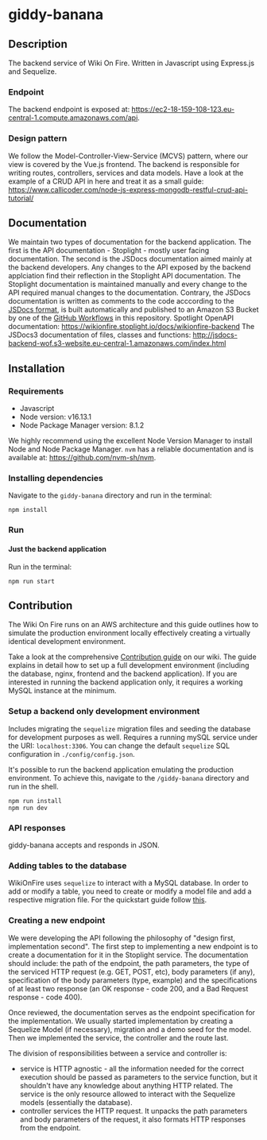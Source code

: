 # giddy-banana
## Description
The backend service of Wiki On Fire. Written in Javascript using Express.js and Sequelize.

### Endpoint
The backend endpoint is exposed at: https://ec2-18-159-108-123.eu-central-1.compute.amazonaws.com/api.

### Design pattern
We follow the Model-Controller-View-Service (MCVS) pattern, where our view is covered by the Vue.js frontend. The backend is responsible for writing routes, controllers, services and data models. Have a look at the example of a CRUD API in here and treat it as a small guide: https://www.callicoder.com/node-js-express-mongodb-restful-crud-api-tutorial/

## Documentation
We maintain two types of documentation for the backend application. The first is the API documentation - Stoplight - mostly user facing documentation. The second is the JSDocs documentation aimed mainly at the backend developers. Any changes to the API exposed by the backend applciation find their reflection in the Stoplight API documentation. The Stoplight documentation is maintained manually and every change to the API required manual changes to the documentation. Contrary, the JSDocs documentation is written as comments to the code acccording to the [JSDocs format](https://jsdoc.app), is built automatically and published to an Amazon S3 Bucket by one of the [GitHub Workflows](https://github.com/kpagacz/wiki-on-fire/blob/main/.github/workflows/build-deploy-docs.yaml) in this repository.
Spotlight OpenAPI documentation: https://wikionfire.stoplight.io/docs/wikionfire-backend
The JSDocs3 documentation of files, classes and functions: http://jsdocs-backend-wof.s3-website.eu-central-1.amazonaws.com/index.html

## Installation
### Requirements
* Javascript
* Node version: v16.13.1
* Node Package Manager version: 8.1.2

We highly recommend using the excellent Node Version Manager to install Node and Node Package Manager. `nvm` has a reliable documentation and is available at: https://github.com/nvm-sh/nvm.

### Installing dependencies
Navigate to the `giddy-banana` directory and run in the terminal:
```
npm install
```

### Run
#### Just the backend application
Run in the terminal:
```
npm run start
```

## Contribution
The Wiki On Fire runs on an AWS architecture and this guide outlines how to simulate the production environment locally effectively creating a virtually identical development environment.

Take a look at the comprehensive [Contribution guide](https://github.com/kpagacz/wiki-on-fire/wiki/Contribution-guide) on our wiki. The guide explains in detail how to set up a full development environment (including the database, nginx, frontend and the backend application). If you are interested in running the backend application only, it requires a working MySQL instance at the minimum.

### Setup a backend only development environment
Includes migrating the `sequelize` migration files and seeding the database for development purposes as well. Requires a running mySQL service under the URI: `localhost:3306`. You can change the default `sequelize` SQL configuration in `./config/config.json`.

It's possible to run the backend application emulating the production environment. To achieve this, navigate to the `/giddy-banana` directory and run in the shell.
```
npm run install
npm run dev
```

### API responses
giddy-banana accepts and responds in JSON.

### Adding tables to the database
WikiOnFire uses `sequelize` to interact with a MySQL database. In order to add or modify a table, you need to create or modify a model file and add a respective migration file. For the quickstart guide follow [this](https://sequelize.org/master/manual/migrations.html).

### Creating a new endpoint
We were developing the API following the philosophy of "design first, implementation second". The first step to implementing a new endpoint is to create a documentation for it in the Stoplight service. The documentation should include: the path of the endpoint, the path parameters, the type of the serviced HTTP request (e.g. GET, POST, etc), body parameters (if any), specification of the body parameters (type, example) and the specifications of at least two response (an OK response - code 200, and a Bad Request response - code 400). 

Once reviewed, the documentation serves as the endpoint specification for the implementation. We usually started implementation by creating a Sequelize Model (if necessary), migration and a demo seed for the model. Then we implemented the service, the controller and the route last.

The division of responsibilities between a service and controller is:
* service is HTTP agnostic - all the information needed for the correct execution should be passed as parameters to the service function, but it shouldn't have any knowledge about anything HTTP related. The service is the only resource allowed to interact with the Sequelize models (essentially the database).
* controller services the HTTP request. It unpacks the path parameters and body parameters of the request, it also formats HTTP responses from the endpoint.

